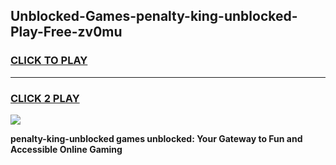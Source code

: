 
## Unblocked-Games-penalty-king-unblocked-Play-Free-zv0mu
<h3>
<a href="https://premium76.site?title=penalty-king-unblocked&ref=12A">CLICK TO PLAY</a></h3>
<hr>

<h3>
<a href="https://premium76.site?title=penalty-king-unblocked&ref=12A">CLICK 2 PLAY</a>
  
</h3>

<a href="https://premium76.site?title=penalty-king-unblocked&ref=12A"><img src="https://clearcache.store/games.png"></a>


**penalty-king-unblocked games unblocked: Your Gateway to Fun and Accessible Online Gaming**
